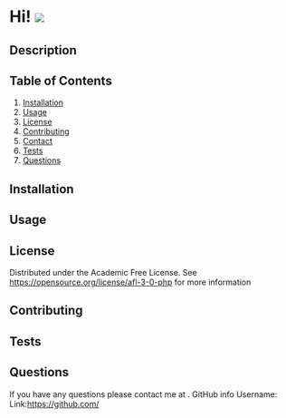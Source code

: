 # Hi! <img src="https://img.shields.io/badge/License-Academic_Free_License-blue" style="float = right"></img>

## Description


## Table of Contents

<ol>
  <li><a href="#Installation">Installation</a></li>
  <li><a href="#usage">Usage</a></li>
  <li><a href="#license">License</a></li>
  <li><a href="#contributing">Contributing</a></li>
  <li><a href="#contact">Contact</a></li>
  <li><a href="#tests">Tests</a></li>
  <li><a href="#questions">Questions</a></li>
</ol>
  

## Installation


## Usage


## License
Distributed under the Academic Free License. See https://opensource.org/license/afl-3-0-php for more information

## Contributing


## Tests


## Questions
If you have any questions please contact me at .
GitHub info
Username:  
Link:https://github.com/

  
  